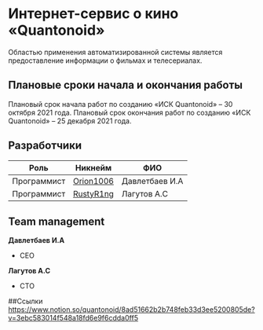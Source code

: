 # Интернет-сервис о кино «Quantonoid»

Областью применения автоматизированной системы является предоставление информации о фильмах и телесериалах.


## Плановые сроки начала и окончания работы

Плановый срок начала работ по созданию «ИСК Quantonoid» – 30 октября 2021 года. Плановый срок окончания работ по созданию «ИСК Quantonoid» – 25 декабря 2021 года.

## Разработчики 


| Роль | Никнейм | ФИО                      |
|----------------|------------------|--------------------------|
| Программист        | [Orion1006](https://github.com/Orion1006)       | Давлетбаев И.А            |
| Программист        | [RustyR1ng](https://github.com/RustyR1ng)       | Лагутов А.С              |

## Team management

**Давлетбаев И.А**

 - CEO
 

**Лагутов А.С**

 - CTO
 
 ##Ссылки
 https://www.notion.so/quantonoid/8ad51662b2b748feb33d3ee5200805de?v=3ebc583014f548a18fd6e9f6cdda0ff5
